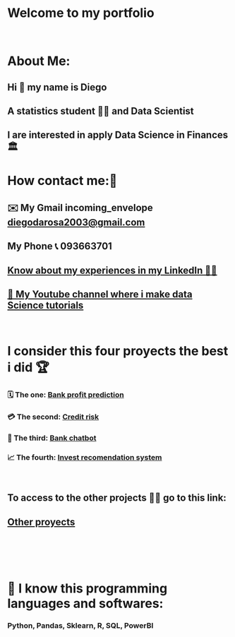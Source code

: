 # Welcome to my portfolio

⠀⠀⠀⠀⠀⠀⠀
⠀⠀⠀⠀⠀⠀⠀
# About Me:
## Hi 👋 my name is Diego
## A statistics student 🧑‍🎓 and Data Scientist
## I are interested  in apply Data Science in Finances 🏛️



# How contact me:🤝

## ✉️ My Gmail incoming_envelope diegodarosa2003@gmail.com
## My Phone 📞 093663701 
## [Know about my experiences in my LinkedIn 🧑‍💼](https://www.linkedin.com/in/diego-agust%C3%ADn-da-rosa-a49641222)
## [🎥 My Youtube channel where i make data Science tutorials](https://youtube.com/channel/UC3Zf05Ytn_GZvMzoIMF3hCw)

⠀⠀⠀⠀⠀⠀⠀
⠀⠀⠀⠀⠀⠀⠀


# I consider this four proyects the best i did 🏆
### 🗓️ The one: [Bank profit prediction](https://github.com/Diegod01/Proyects_explanation/blob/main/Portfolio_proyects/Bank_profit_prediction.ipynb)
### 💳 The second: [Credit risk](https://github.com/Diegod01/Proyects_explanation/blob/main/Portfolio_proyects/Risk_analysis_with_Tree-1.ipynb)
### 🤖 The third: [Bank chatbot](https://github.com/Diegod01/Proyects_explanation/blob/main/Portfolio_proyects/Bank%20chatbot.ipynb)
### 📈 The fourth: [Invest recomendation system](https://github.com/Diegod01/Proyects_explanation/blob/main/Portfolio_proyects/Invest_recommendation_systemipynb.ipynb)

⠀⠀⠀⠀⠀⠀⠀


## To access to the other projects 🧑‍💻 go to this link:
## [Other proyects](https://github.com/Diegod01/Portafolio-2.0)

⠀⠀⠀⠀⠀⠀⠀
⠀⠀⠀⠀⠀⠀⠀
⠀⠀⠀⠀⠀⠀⠀⠀⠀⠀⠀⠀⠀⠀
⠀⠀⠀⠀⠀⠀⠀
⠀⠀⠀⠀⠀⠀⠀
⠀⠀⠀⠀⠀⠀⠀
 
 ⠀⠀⠀⠀⠀⠀⠀
⠀⠀⠀⠀⠀⠀⠀
⠀⠀⠀⠀⠀⠀⠀
⠀⠀⠀⠀⠀⠀⠀
⠀⠀⠀⠀⠀⠀⠀
⠀⠀⠀⠀⠀⠀⠀
# 🧠 I know this programming languages and softwares:
### Python, Pandas, Sklearn, R, SQL, PowerBI
⠀⠀⠀⠀⠀⠀⠀



